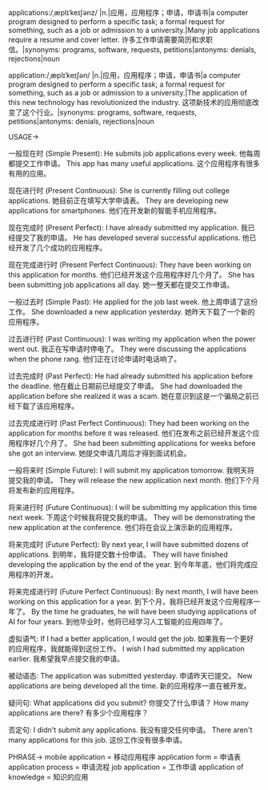 applications:/ˌæplɪˈkeɪʃənz/
|n.|应用，应用程序；申请，申请书|a computer program designed to perform a specific task; a formal request for something, such as a job or admission to a university.|Many job applications require a resume and cover letter. 许多工作申请需要简历和求职信。|synonyms: programs, software, requests, petitions|antonyms: denials, rejections|noun

application:/ˌæplɪˈkeɪʃən/
|n.|应用，应用程序；申请，申请书|a computer program designed to perform a specific task; a formal request for something, such as a job or admission to a university.|The application of this new technology has revolutionized the industry. 这项新技术的应用彻底改变了这个行业。|synonyms: programs, software, requests, petitions|antonyms: denials, rejections|noun


USAGE->

一般现在时 (Simple Present):
He submits job applications every week.  他每周都提交工作申请。
This app has many useful applications. 这个应用程序有很多有用的应用。

现在进行时 (Present Continuous):
She is currently filling out college applications. 她目前正在填写大学申请表。
They are developing new applications for smartphones. 他们在开发新的智能手机应用程序。


现在完成时 (Present Perfect):
I have already submitted my application. 我已经提交了我的申请。
He has developed several successful applications. 他已经开发了几个成功的应用程序。


现在完成进行时 (Present Perfect Continuous):
They have been working on this application for months. 他们已经开发这个应用程序好几个月了。
She has been submitting job applications all day. 她一整天都在提交工作申请。


一般过去时 (Simple Past):
He applied for the job last week. 他上周申请了这份工作。
She downloaded a new application yesterday. 她昨天下载了一个新的应用程序。


过去进行时 (Past Continuous):
I was writing my application when the power went out.  我正在写申请时停电了。
They were discussing the applications when the phone rang. 他们正在讨论申请时电话响了。


过去完成时 (Past Perfect):
He had already submitted his application before the deadline. 他在截止日期前已经提交了申请。
She had downloaded the application before she realized it was a scam.  她在意识到这是一个骗局之前已经下载了该应用程序。


过去完成进行时 (Past Perfect Continuous):
They had been working on the application for months before it was released.  他们在发布之前已经开发这个应用程序好几个月了。
She had been submitting applications for weeks before she got an interview.  她提交申请几周后才得到面试机会。


一般将来时 (Simple Future):
I will submit my application tomorrow. 我明天将提交我的申请。
They will release the new application next month. 他们下个月将发布新的应用程序。


将来进行时 (Future Continuous):
I will be submitting my application this time next week. 下周这个时候我将提交我的申请。
They will be demonstrating the new application at the conference. 他们将在会议上演示新的应用程序。


将来完成时 (Future Perfect):
By next year, I will have submitted dozens of applications. 到明年，我将提交数十份申请。
They will have finished developing the application by the end of the year.  到今年年底，他们将完成应用程序的开发。


将来完成进行时 (Future Perfect Continuous):
By next month, I will have been working on this application for a year.  到下个月，我将已经开发这个应用程序一年了。
By the time he graduates, he will have been studying applications of AI for four years. 到他毕业时，他将已经学习人工智能的应用四年了。


虚拟语气:
If I had a better application, I would get the job. 如果我有一个更好的应用程序，我就能得到这份工作。
I wish I had submitted my application earlier. 我希望我早点提交我的申请。

被动语态:
The application was submitted yesterday. 申请昨天已提交。
New applications are being developed all the time. 新的应用程序一直在被开发。

疑问句:
What applications did you submit? 你提交了什么申请？
How many applications are there? 有多少个应用程序？

否定句:
I didn't submit any applications. 我没有提交任何申请。
There aren't many applications for this job. 这份工作没有很多申请。


PHRASE->
mobile application = 移动应用程序
application form = 申请表
application process = 申请流程
job application = 工作申请
application of knowledge = 知识的应用
